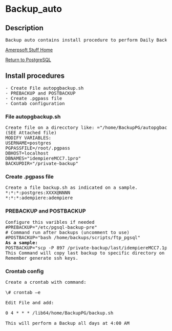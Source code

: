 # Backup_auto

## <b>Description</b>
<pre>
Backup_auto contains install procedure to perform Daily Backups with additional Week and Month recording.
</pre>
[Amerpsoft Stuff Home](https://github.com/luisamesty/Amerpsoft-stuff/blob/master/README.md)

[Return to PostgreSQL](../PostgreSQL.md)
## <b>Install procedures</b>

<pre>
- Create File autopgbackup.sh
- PREBACKUP and POSTBACKUP
- Create .pgpass file
- Contab configuration
</pre>

### <b> File autopgbackup.sh</b>

<pre>
Create file on a direcctory like: ="/home/BackupPG/autopgbackup.sh”
(SEE Attached file)
MODIFY VARIABLES:
USERNAME=postgres
PGPASSFILE=/root/.pgpass
DBHOST=localhost
DBNAMES="idempiereMCC7.1pro"
BACKUPDIR="/private-backup"
</pre>
### <b> Create .pgpass file </b>

<pre>
Create a file backup.sh as indicated on a sample.
*:*:*:postgres:XXXX@NNNN
*:*:*:adempiere:adempiere
</pre>

### <b> PREBACKUP and POSTBACKUP </b>

<pre>
Configure this varibles if needed
#PREBACKUP="/etc/pgsql-backup-pre"
# Command run after backups (uncomment to use)
#POSTBACKUP="bash /home/backups/scripts/ftp_pgsql"
<b>As a sample:</b>
POSTBACKUP="scp -P 897 /private-backup/last/idempiereMCC7.1pro/idempiereMCC7.1pro.sql luisamesty@luisamesty.sytes.net:/home/luisamesty/Idempiere_Restore/idempiereMCC7.1pro.pgsql"
This Command will copy last backup to specific directory on <b>"luisamesty.sytes.net"</b> server
Remember generate ssh keys.
</pre>


### <b> Crontab config </b>

<pre>
Create a crontab with command: 

\# crontab –e

Edit File and add:

0 4 * * * /lib64/home/BackupPG/backup.sh

This will perform a Backup all days at 4:00 AM
</pre>